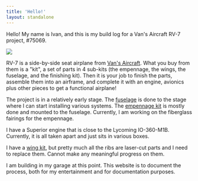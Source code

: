 ```yaml
---
title: 'Hello!'
layout: standalone
---
```


Hello! My name is Ivan, and this is my build log for a Van's Aircraft RV-7 project, #75069.

![](./cover-2.jpeg)

RV-7 is a side-by-side seat airplane from [Van's Aircraft](https://www.vansaircraft.com/). What you buy from them is a "kit", a set of parts in 4 sub-kits (the empennage, the wings, the fuselage, and the finishing kit). Then it is your job to finish the parts, assemble them into an airframe, and complete it with an engine, avionics plus other pieces to get a functional airplane!

The project is in a relatively early stage. The [fuselage](/category/fuselage) is done to the stage where I can start installing various systems. The [empennage kit](/category/empennage) is mostly done and mounted to the fuselage. Currently, I am working on the fiberglass fairings for the empennage.

I have a Superior engine that is close to the Lycoming IO-360-M1B. Currently, it is all taken apart and just sits in various boxes. 

I have a [wing kit](/category/wing), but pretty much all the ribs are laser-cut parts and I need to replace them. Cannot make any meaningful progress on them.

I am building in my garage at this point. This website is to document the process, both for my entertainment and for documentation purposes.
